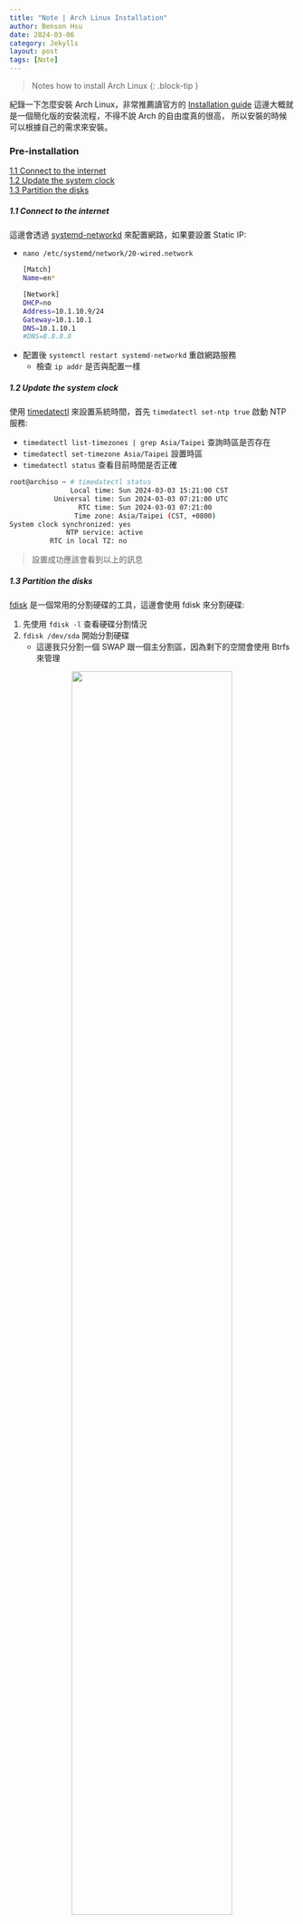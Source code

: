 ```yaml
---
title: "Note | Arch Linux Installation"
author: Benson Hsu
date: 2024-03-06
category: Jekylls
layout: post
tags: [Note]
---
```


> Notes how to install Arch Linux
{: .block-tip }

紀錄一下怎麼安裝 Arch Linux，非常推薦讀官方的 [Installation guide] 這邊大概就是一個簡化版的安裝流程，不得不說 Arch 的自由度真的很高，
所以安裝的時候可以根據自己的需求來安裝。

### Pre-installation

[1.1 Connect to the internet](#11-connect-to-the-internet)  
[1.2 Update the system clock](#12-update-the-system-clock)  
[1.3 Partition the disks](#13-partition-the-disks)  

##### 1.1 Connect to the internet

這邊會透過 [systemd-networkd] 來配置網路，如果要設置 Static IP:
-   `nano /etc/systemd/network/20-wired.network`
    ```bash
    [Match]
    Name=en*

    [Network]
    DHCP=no
    Address=10.1.10.9/24
    Gateway=10.1.10.1
    DNS=10.1.10.1
    #DNS=8.8.8.8
    ```
-   配置後 `systemctl restart systemd-networkd` 重啟網路服務
    -   檢查 `ip addr` 是否與配置一樣

##### 1.2 Update the system clock

使用 [timedatectl] 來設置系統時間，首先 `timedatectl set-ntp true` 啟動 NTP 服務:
-   `timedatectl list-timezones | grep Asia/Taipei` 查詢時區是否存在
-   `timedatectl set-timezone Asia/Taipei` 設置時區
-   `timedatectl status` 查看目前時間是否正確

```bash
root@archiso ~ # timedatectl status
               Local time: Sun 2024-03-03 15:21:00 CST
           Universal time: Sun 2024-03-03 07:21:00 UTC
                 RTC time: Sun 2024-03-03 07:21:00
                Time zone: Asia/Taipei (CST, +0800)
System clock synchronized: yes
              NTP service: active
          RTC in local TZ: no
```

> 設置成功應該會看到以上的訊息

##### 1.3 Partition the disks

[fdisk] 是一個常用的分割硬碟的工具，這邊會使用 fdisk 來分割硬碟:
1.  先使用 `fdisk -l` 查看硬碟分割情況
2.  `fdisk /dev/sda` 開始分割硬碟
    -   這邊我只分割一個 SWAP 跟一個主分割區，因為剩下的空間會使用 Btrfs 來管理

<div align="center">
    <img src="/image/2024/03-06-arch_linux_installation/1.jpg"
    width="75%" height="75%">
</div>

3.  使用 mkfs 來格式化分割區
```bash
mkswap /dev/sda1
swapon /dev/sda1
mkfs.btrfs /dev/sda2
mount /dev/sda2 /mnt
```

<div align="center">
    <img src="/image/2024/03-06-arch_linux_installation/2.jpg"
    width="75%" height="75%">
</div>

mount 之後操作就跟 Debian 一樣，唯一的差別是 arch 沒有 target 這個目錄，所以把操作的目錄都換成 /mnt 就好。

> 延伸閱讀: 可以參考 [Using btrfs on Debian] 來設置 Btrfs，或者官方說明 [Arch - btrfs]
{: .block-warning }

### Install Linux

[2.1 Select the mirrors](#21-select-the-mirrors)  
[2.2 Install the base packages](#22-install-the-base-packages)  

##### 2.1 Select the mirrors

這邊要選擇最快的鏡像，可以使用 `reflector` 來自動選擇最快的鏡像，或者手動編輯 `/etc/pacman.d/mirrorlist` 來選擇鏡像。

-   `reflector --country Taiwan --age 12 --protocol https --sort rate --save /etc/pacman.d/mirrorlist`
    -   選擇最近 12 小時內更新過位於台灣的鏡像，並且排序下載速度排序
-   官方也有一個提供的 [Mirrorlist] 

> 這步驟也可以在安裝完系統後再執行，最好在進行前備份 `/etc/pacman.d/mirrorlist`
{: .block-warning }

##### 2.2 Install the base packages

使用 pacstrap 來安裝基本的套件，`pacstrap /mnt base linux linux-firmware`
-   如果想要安裝其他套件可以在後面加上套件名稱，例如: `pacstrap /mnt base linux linux-firmware vim openssh`
-   先使用 `pacman -Sy` 更新套件庫，就可以使用 `pacman -Ss` 搜尋套件名稱

### Configure the system

[3.2 Chroot](#32-chroot)  
[3.5 Network configuration](#35-network-configuration)  
[3.8 Install a bootloader](#38-install-a-bootloader)

剩下的部分官方文件都有詳細的說明，這邊就不再贅述，可以參考 [Installation guide] 來進行安裝。
-   fstab 跟官方說明設置就好，然後記得查看是否有錯誤

##### 3.2 Chroot

-   chroot 可以讓你進入安裝好的系統，這樣就可以提前進行一些設置
    -   如果在 pasctrap 少安裝了一些套件，可以在這邊安裝，例如: `pacman -S openssh`
    -   安裝後記得到 `systemctl enable sshd` 啟動 sshd 服務

```bash
# Time Zone
ln -sf /usr/share/zoneinfo/Asia/Taipei /etc/localtime
hwclock --systohc

# Localization
vim /etc/locale.gen
# Uncomment `en_US.UTF-8 UTF-8` and other needed locales
locale-gen
echo "LANG=en_US.UTF-8" > /etc/locale.conf

# Hostname
echo ${YOU_HOSTNAME} > /etc/hostname
```

##### 3.5 Network configuration

這邊可以參考 [systemd-networkd] 來設置網路，或者使用其他的套件來設置網路。

```bash
vim /etc/systemd/network/20-wired.network
# Wired network like following:
# [Match]
# Name=en*

# [Network]
# DHCP=no
# Address=10.1.10.9/24
# Gateway=10.1.10.1
# DNS=10.1.10.1
systemctl enable systemd-networkd
```

##### 3.8 Install a bootloader

> 這一步非常重要，因為如果沒有 bootloader 就無法開機
{: .block-warning }

在安裝 bootloader 前先把 initramfs 跟 passwd 設置好，然後再安裝 bootloader。
-   選擇 GRUB 作為 bootloader，Arch 這邊有其他 [bootloader] 的選擇，可以參考官方文件
-   這裡沒有 UEFI 的安裝方式，如果要安裝 UEFI 可以參考官方文件 [Arch - GRUB]

```bash
# Initramfs
mkinitcpio -P
# Set root password
passwd
# Install bootloader, os-prober can detect other OS
pacman  -Sy grub efibootmgr os-prober
grub-install --target=i386-pc /dev/sda
grub-mkconfig -o /boot/grub/grub.cfg
```

這裡可以把剩下的部分都設置好，然後 exit 離開 chroot，官方是建議關機前 `umount -R /mnt` 卸載所有的分割區，然後再 `reboot`，
重啟之後如果進入 GRUB 引導到 Arch Linux 就代表安裝成功。

-   `useradd -m -G wheel,users -s /bin/bash ${USER_NAME}` 新增使用者
    -   `passwd ${USER_NAME}` 設置密碼

### Other

##### 4.1 Firewall

Arch 通常沒有預設安裝防火牆，並且 iptables 是被 systemd 服務管理的，所以最好開啟 `systemctl enable iptables` 來啟動防火牆服務。
並且要設置好防火牆規則，這裡有一個簡單的腳本 [iptables-script.sh]

-   設定完記得保存規則
    ```bash
    iptables-save > /etc/iptables/iptables.rules
    ip6tables-save > /etc/iptables/ip6tables.rules
    ```

> ##### Last Edit
> 03-06-2024 15:21
{: .block-warning }


[Installation guide]: https://wiki.archlinux.org/title/Installation_guide

[systemd-networkd]: https://wiki.archlinux.org/title/Systemd-networkd
[timedatectl]: https://man.archlinux.org/man/timedatectl.1

[fdisk]: https://wiki.archlinux.org/title/fdisk
[Using btrfs on Debian]: ./2024-01-05-debian_btrfs.html
[Arch - btrfs]: https://wiki.archlinux.org/title/btrfs
[Mirrorlist]: https://archlinux.org/mirrorlist/

[bootloader]: https://wiki.archlinux.org/title/Arch_boot_process#Boot_loader
[Arch - GRUB]: https://wiki.archlinux.org/title/GRUB#BIOS_systems

[iptables-script.sh]: https://gist.github.com/Hotshot824/5021fca047a65b6ff6df2139e59cf9e4#file-iptables-script-sh
